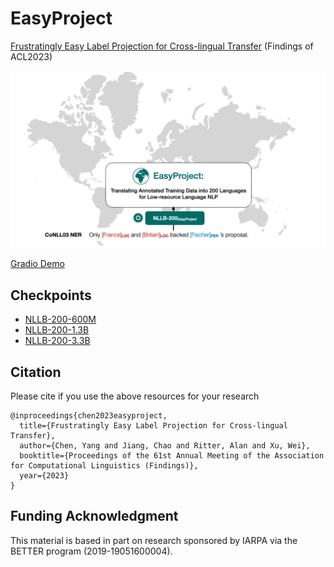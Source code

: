 # EasyProject

[Frustratingly Easy Label Projection for Cross-lingual Transfer](https://arxiv.org/abs/2211.15613) (Findings of ACL2023)

![EasyProject GIF](https://raw.githubusercontent.com/edchengg/easyproject/main/asset/easyproject.gif)

[Gradio Demo](https://ychennlp-easyproject.hf.space/)

## Checkpoints
- [NLLB-200-600M](https://huggingface.co/ychenNLP/nllb-200-distilled-600M-easyproject)
- [NLLB-200-1.3B](https://huggingface.co/ychenNLP/nllb-200-distilled-1.3B-easyproject)
- [NLLB-200-3.3B](https://huggingface.co/ychenNLP/nllb-200-3.3b-easyproject)

## Citation
Please cite if you use the above resources for your research
```
@inproceedings{chen2023easyproject,
  title={Frustratingly Easy Label Projection for Cross-lingual Transfer},
  author={Chen, Yang and Jiang, Chao and Ritter, Alan and Xu, Wei},
  booktitle={Proceedings of the 61st Annual Meeting of the Association for Computational Linguistics (Findings)},
  year={2023}
}
```

## Funding Acknowledgment
This material is based in part on research sponsored by IARPA via the BETTER program (2019-19051600004).
